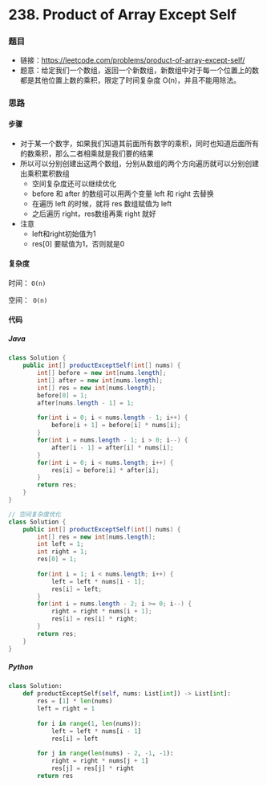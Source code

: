 # 238. Product of Array Except Self

### 题目

- 链接：https://leetcode.com/problems/product-of-array-except-self/
- 题意：给定我们一个数组，返回一个新数组，新数组中对于每一个位置上的数都是其他位置上数的乘积，限定了时间复杂度 O(n)，并且不能用除法。



### 思路

#### 步骤

- 对于某一个数字，如果我们知道其前面所有数字的乘积，同时也知道后面所有的数乘积，那么二者相乘就是我们要的结果
- 所以可以分别创建出这两个数组，分别从数组的两个方向遍历就可以分别创建出乘积累积数组
  - 空间复杂度还可以继续优化
  - before 和 after 的数组可以用两个变量 left 和 right 去替换
  - 在遍历 left 的时候，就将 res 数组赋值为 left
  - 之后遍历 right，res数组再乘 right 就好
- 注意
  - left和right初始值为1
  - res[0] 要赋值为1，否则就是0



#### 复杂度

时间： `O(n)`

空间：` O(n)`

#### 代码

##### Java

```java
class Solution {
    public int[] productExceptSelf(int[] nums) {
        int[] before = new int[nums.length];
        int[] after = new int[nums.length];
        int[] res = new int[nums.length];
        before[0] = 1;
        after[nums.length - 1] = 1;
        
        for(int i = 0; i < nums.length - 1; i++) {
            before[i + 1] = before[i] * nums[i];
        }
        for(int i = nums.length - 1; i > 0; i--) {
            after[i - 1] = after[i] * nums[i];
        }
        for(int i = 0; i < nums.length; i++) {
            res[i] = before[i] * after[i];
        }
        return res;
    }
}

// 空间复杂度优化
class Solution {
    public int[] productExceptSelf(int[] nums) {
        int[] res = new int[nums.length];
        int left = 1;
        int right = 1;
        res[0] = 1;
        
        for(int i = 1; i < nums.length; i++) {
            left = left * nums[i - 1];
            res[i] = left;
        }
        for(int i = nums.length - 2; i >= 0; i--) {
            right = right * nums[i + 1];
            res[i] = res[i] * right;
        }
        return res;
    }
}
```



##### Python

```python
class Solution:
    def productExceptSelf(self, nums: List[int]) -> List[int]:
        res = [1] * len(nums)
        left = right = 1
        
        for i in range(1, len(nums)):
            left = left * nums[i - 1]
            res[i] = left
        
        for j in range(len(nums) - 2, -1, -1):
            right = right * nums[j + 1]
            res[j] = res[j] * right
        return res
```

